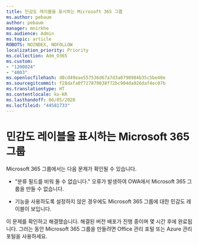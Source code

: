 ```yaml
---
title: 민감도 레이블을 표시하는 Microsoft 365 그룹
ms.author: pebaum
author: pebaum
manager: mnirkhe
ms.audience: Admin
ms.topic: article
ROBOTS: NOINDEX, NOFOLLOW
localization_priority: Priority
ms.collection: Adm_O365
ms.custom:
- "1200024"
- "4803"
ms.openlocfilehash: d8cd49eae557536d67a7d3a0798984b35c5be40e
ms.sourcegitcommit: f28dafa0f727870038f72bc904da926daf4ec07b
ms.translationtype: HT
ms.contentlocale: ko-KR
ms.lasthandoff: 06/05/2020
ms.locfileid: "44581733"
---
```

# <a name="microsoft-365-groups-showing-sensitivity-label"></a>민감도 레이블을 표시하는 Microsoft 365 그룹

Microsoft 365 그룹에서는 다음 문제가 확인될 수 있습니다.

- "분류 필드를 비워 둘 수 없습니다." 오류가 발생하여 OWA에서 Microsoft 365 그룹을 만들 수 없습니다.

- 기능을 사용하도록 설정하지 않은 경우에도 Microsoft 365 그룹에 대한 민감도 레이블이 보입니다.

이 문제를 확인하고 해결했습니다. 해결된 버전 배포가 진행 중이며 몇 시간 후에 완료됩니다. 그러는 동안 Microsoft 365 그룹을 만들려면 Office 관리 포털 또는 Azure 관리 포털을 사용하세요.  
